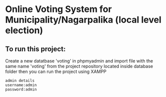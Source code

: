 # Online Voting System for Municipality/Nagarpalika (local level election)

## To run this project:
  Create a new datatbase 'voting' in phpmyadmin and import file with the same name 'voting' from the project repository located inside      database folder
  then you can run the project using XAMPP 
  
    admin details
    username:admin
    password:admin
  
